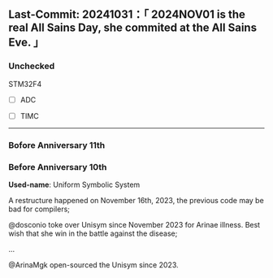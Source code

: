 Last-Commit: 20241031：「 
2024NOV01 is the real All Sains Day, she commited at the All Sains Eve.
」
---

### Unchecked

STM32F4
- [ ] ADC
- [ ] TIMC


---

### Bofore Anniversary 11th


### Before Anniversary 10th

**Used-name**: Uniform Symbolic System

A restructure happened on November 16th, 2023, the previous code may be bad for compilers;

@dosconio toke over Unisym since November 2023 for Arinae illness. Best wish that she win in the battle against the disease;

...

@ArinaMgk open-sourced the Unisym since 2023.